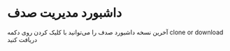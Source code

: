 # داشبورد مدیریت صدف
آخرین نسخه داشبورد صدف را می‌توانید با کلیک کردن روی دکمه clone or download دریافت کنید
